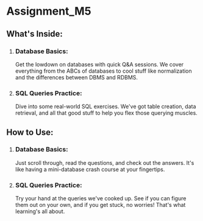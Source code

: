 # Assignment_M5

<h2>What's Inside:</h2>
  <ol>
    <li>
      <h3>Database Basics:</h3>
      <p>Get the lowdown on databases with quick Q&A sessions. We cover everything from the ABCs of databases to cool stuff like normalization and the differences between DBMS and RDBMS.</p>
    </li>
    <li>
      <h3>SQL Queries Practice:</h3>
      <p>Dive into some real-world SQL exercises. We've got table creation, data retrieval, and all that good stuff to help you flex those querying muscles.</p>
    </li>
  </ol>

  <h2>How to Use:</h2>
  <ol>
    <li>
      <h3>Database Basics:</h3>
      <p>Just scroll through, read the questions, and check out the answers. It's like having a mini-database crash course at your fingertips.</p>
    </li>
    <li>
      <h3>SQL Queries Practice:</h3>
      <p>Try your hand at the queries we've cooked up. See if you can figure them out on your own, and if you get stuck, no worries! That's what learning's all about.</p>
    </li>
  </ol>
